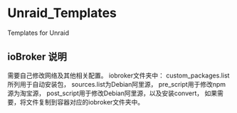 # Unraid_Templates
Templates for Unraid

## ioBroker 说明
需要自己修改网络及其他相关配置。
iobroker文件夹中：
custom_packages.list所列用于自动安装包，
sources.list为Debian阿里源，
pre_script用于修改npm源为淘宝源，
post_script用于修改Debian阿里源，以及安装convert，
如果需要，将文件复制到容器对应的iobroker文件夹中。